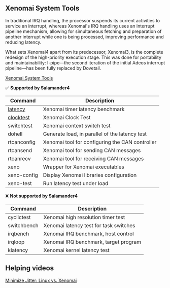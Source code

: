 
## Xenomai System Tools
In traditional IRQ handling, the processor suspends its current activities to service an interrupt, whereas Xenomai's IRQ handling uses an interrupt pipeline mechanism, allowing for simultaneous fetching and preparation of another interrupt while one is being processed, improving performance and reducing latency.  

What sets Xenomai4 apart from its predecessor, Xenomai3, is the complete redesign of the high-priority execution stage. This was done for portability and maintainability: I-pipe—the second iteration of the initial Adeos interrupt pipeline—has been fully replaced by Dovetail.  

<a href="https://manpages.debian.org/unstable/xenomai-system-tools/" target="_blank">Xenomai System Tools</a>  

✅ **Supported by Salamander4**

| Command | Description |
| --- | --- |
| <a href="latency.md" target="_blank">latency</a>  | Xenomai timer latency benchmark |
| <a href="clocktest.md" target="_blank">clocktest</a>  | Xenomai Clock Test |
| switchtest | Xenomai context switch test |
| dohell | Generate load, in parallel of the latency test |
| rtcanconfig | Xenomai tool for configuring the CAN controller |
| rtcansend | Xenomai tool for sending CAN messages |
| rtcanrecv | Xenomai tool for receiving CAN messages |
| xeno | Wrapper for Xenomai executables |
| xeno-config | Display Xenomai libraries configuration |
| xeno-test | Run latency test under load |

❌ **Not supported by Salamander4**

| Command | Description |
| --- | --- |
| cyclictest | Xenomai high resolution timer test |
| switchbench | Xenomai latency test for task switches |
| irqbench | Xenomai IRQ benchmark, host control |
| irqloop | Xenomai IRQ benchmark, target program |
| klatency | Xenomai kernel latency test |


## Helping videos
<a href="https://www.youtube.com/watch?v=tQ9tP-r8jx0" target="_blank">Minimize Jitter: Linux vs. Xenomai</a>  

